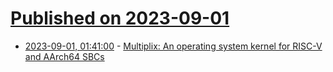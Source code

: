 # [Published on 2023-09-01](index.md)

* [2023-09-01, 01:41:00](https://lobste.rs/s/v4ros6/multiplix_operating_system_kernel_for) - [Multiplix: An operating system kernel for RISC-V and AArch64 SBCs](https://github.com/zyedidia/multiplix)
